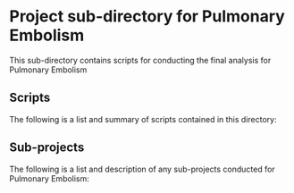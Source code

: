 # Project sub-directory for Pulmonary Embolism
This sub-directory contains scripts for conducting the final analysis for Pulmonary Embolism

## Scripts
The following is a list and summary of scripts contained in this directory:


## Sub-projects
The following is a list and description of any sub-projects conducted for Pulmonary Embolism:
